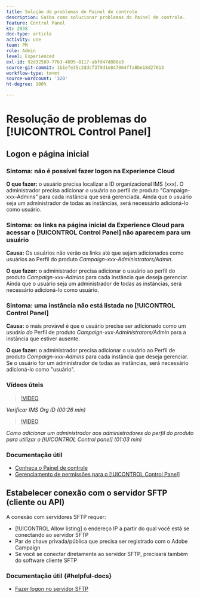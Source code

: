 ```yaml
---
title: Solução de problemas do Painel de controle
description: Saiba como solucionar problemas do Painel de controle.
feature: Control Panel
kt: 2938
doc-type: article
activity: use
team: PM
role: Admin
level: Experienced
exl-id: 92d32589-7763-4895-8117-abfd47d808e3
source-git-commit: 1b1efe35c2ddcf379d1e847064ffa8be18d276b3
workflow-type: tm+mt
source-wordcount: '320'
ht-degree: 100%

---
```


# Resolução de problemas do [!UICONTROL Control Panel]

## Logon e página inicial

### Sintoma: não é possível fazer logon na Experience Cloud

**O que fazer:**
o usuário precisa localizar a ID organizacional IMS (xxx). O administrador precisa adicionar o usuário ao perfil de produto &quot;Campaign-xxx-Admins&quot; para cada instância que será gerenciada. Ainda que o usuário seja um administrador de todas as instâncias, será necessário adicioná-lo como usuário.

### Sintoma: os links na página inicial da Experience Cloud para acessar o [!UICONTROL Control Panel] não aparecem para um usuário

**Causa:**
Os usuários não verão os links até que sejam adicionados como usuários ao Perfil do produto _Campaign-xxx-Administrators/Admin_.

**O que fazer:**
o administrador precisa adicionar o usuário ao perfil do produto _Campaign-xxx-Admins_ para cada instância que deseja gerenciar. Ainda que o usuário seja um administrador de todas as instâncias, será necessário adicioná-lo como usuário.

### Sintoma: uma instância não está listada no [!UICONTROL Control Panel]

**Causa:**
o mais provável é que o usuário precise ser adicionado como um *usuário do* Perfil de produto _Campaign-xxx-Administrators/Admin_ para a instância que estiver ausente.

**O que fazer:**
o administrador precisa adicionar o usuário ao Perfil de produto _Campaign-xxx-Admins_ para cada instância que deseja gerenciar. Se o usuário for um administrador de todas as instâncias, será necessário adicioná-lo como &quot;usuário&quot;.

### Vídeos úteis

>[!VIDEO](https://video.tv.adobe.com/v/27183?quality=12&learn=0n)

*Verificar IMS Org ID (00:26 min)*

>[!VIDEO](https://video.tv.adobe.com/v/27147?quality=12&learn=0n)

*Como adicionar um administrador aos administradores do perfil do produto para utilizar o [!UICONTROL Control panel] (01:03 min)*

### Documentação útil

* [Conheça o Painel de controle](https://experienceleague.adobe.com/docs/control-panel/using/control-panel-home.html?lang=br)
* [Gerenciamento de permissões para o [!UICONTROL Control Panel]](https://experienceleague.adobe.com/docs/control-panel/using/control-panel-home.html?lang=br)

## Estabelecer conexão com o servidor SFTP (cliente ou API)

A conexão com servidores SFTP requer:

* [!UICONTROL Allow listing] o endereço IP a partir do qual você está se conectando ao servidor SFTP
* Par de chave privada/pública que precisa ser registrado com o Adobe Campaign
* Se você se conectar diretamente ao servidor SFTP, precisará também do software cliente SFTP

### Documentação útil {#helpful-docs}

* [Fazer logon no servidor SFTP](https://experienceleague.adobe.com/docs/control-panel/using/control-panel-home.html?lang=br)
